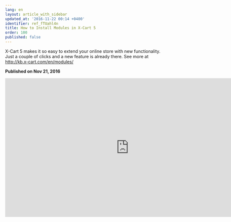 ```yaml
---
lang: en
layout: article_with_sidebar
updated_at: '2016-11-22 00:14 +0400'
identifier: ref_fTUahl4n
title: How to Install Modules in X-Cart 5
order: 100
published: false
---
```

X-Cart 5 makes it so easy to extend your online store with new functionality. Just a couple of clicks and a new feature is already there. 
See more at http://kb.x-cart.com/en/modules/

**Published on Nov 21, 2016**
<iframe class="youtube-player" type="text/html" style="width: 800px; height: 450px" src="https://www.youtube.com/embed/WZZAhdOj6Vo" frameborder="0"></iframe>
